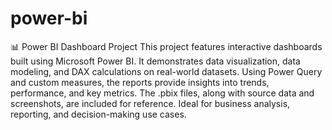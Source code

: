 # power-bi
📊 Power BI Dashboard Project
This project features interactive dashboards built using Microsoft Power BI. It demonstrates data visualization, data modeling, and DAX calculations on real-world datasets. Using Power Query and custom measures, the reports provide insights into trends, performance, and key metrics. The .pbix files, along with source data and screenshots, are included for reference. Ideal for business analysis, reporting, and decision-making use cases.
